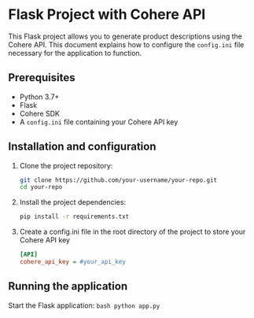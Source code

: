# Flask Project with Cohere API

This Flask project allows you to generate product descriptions using the Cohere API. This document explains how to configure the `config.ini` file necessary for the application to function.

## Prerequisites

- Python 3.7+
- Flask
- Cohere SDK
- A `config.ini` file containing your Cohere API key

## Installation and configuration

1. Clone the project repository:
   ```bash
   git clone https://github.com/your-username/your-repo.git
   cd your-repo
   ```
2. Install the project dependencies:
    ```bash
    pip install -r requirements.txt
    ```
3. Create a config.ini file in the root directory of the project to store your Cohere API key
    ```config.ini
    [API]
    cohere_api_key = #your_api_key
    ```

## Running the application

Start the Flask application:
    ```bash
    python app.py
    ```